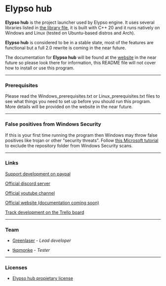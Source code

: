 # Elypso hub

**Elypso hub** is the project launcher used by Elypso engine. It uses several libraries listed in [the library file](LIBRARIES.md), it is built with C++ 20 and it runs natively on Windows and Linux (tested on Ubuntu-based distros and Arch).

**Elypso hub** is considered to be in a stable state, most of the features are functional but a full 2.0 rewrite is coming in the near future.

The documentation for **Elypso hub** will be found at the [website](https://elypsoengine.com)  in the near future so please look there for information, this README file will not cover how to install or use this program.

---

### Prerequisites

Please read the Windows_prerequisites.txt or Linux_prerequisites.txt files to see what things you need to set up before you should run this program. More details will be provided on the website in the near future.

---

### False positives from Windows Security

If this is your first time running the program then Windows may throw false positives like trojan or other "security threats". Follow [this Microsoft tutorial](https://support.microsoft.com/en-us/windows/add-an-exclusion-to-windows-security-811816c0-4dfd-af4a-47e4-c301afe13b26) to exclude the repository folder from Windows Security scans.

---

### Links

[Support development on paypal](https://www.paypal.com/donate/?hosted_button_id=QWG8SAYX5TTP6)

[Official discord server](https://discord.gg/FqJgy2SvDs)

[Official youtube channel](https://youtube.com/greenlaser)

[Official website (documentation coming soon)](https://elypsoengine.com)

[Track development on the Trello board](https://trello.com/b/hbt6ebCZ/elypso-engine)

---

### Team

* [Greenlaser](https://github.com/greeenlaser) - *Lead developer*

* [tkpmonke](https://github.com/tkpmonke) - *Tester*

---

### Licenses

* [Elypso hub propietary license](LICENSE.md)
